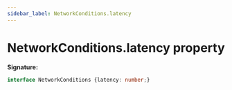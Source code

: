 ```yaml
---
sidebar_label: NetworkConditions.latency
---
```

# NetworkConditions.latency property

**Signature:**

```typescript
interface NetworkConditions {latency: number;}
```
